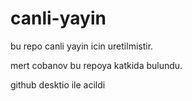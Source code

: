 # canli-yayin
bu repo canli yayin icin uretilmistir.

mert cobanov bu repoya katkida bulundu.

github desktio ile acildi
